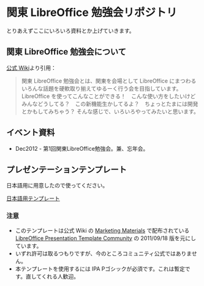 関東 LibreOffice 勉強会リポジトリ
==========
とりあえずここにいろいろ資料とか上げていきます。


関東 LibreOffice 勉強会について
----------
[公式 Wiki](http://wiki.documentfoundation.org/JA/Events/Kanto-benkyokai)より引用：

> 関東 LibreOffice 勉強会とは、関東を会場として LibreOffice にまつわるいろんな話題を硬軟取り揃えてゆるーく行う会を目指しています。
> LibreOffice を使ってこんなことができる！　こんな使い方をしたいけどみんなどうしてる？　この新機能生かしてるよ？　ちょっとたまには開発とかもしてみちゃう？ そんな感じで、いろいろやってみたいと思います。

イベント資料
----------
* Dec2012 - 第1回関東LibreOffice勉強会。兼、忘年会。


プレゼンテーションテンプレート
----------
日本語用に用意したので使ってください。

[日本語用テンプレート](https://github.com/naruoga/KantoLibreOffice/raw/master/LibreOffice_PresentationTemplate_ja.odp)

### 注意 ###

* このテンプレートは公式 Wiki の [Marketing Materials](http://wiki.documentfoundation.org/Marketing/Material) で配布されている [LibreOffice Presentation Template Community](http://wiki.documentfoundation.org/File:2011-09-18_LibreOffice_PresentationTemplate_Community.odp) の 2011/09/18 版を元にしています。
* いずれ許可は取るつもりですが、今のところコミュニティ公式ではありません。
* 本テンプレートを使用するには IPA Pゴシックが必須です。これは暫定です。直してくれる人歓迎。
